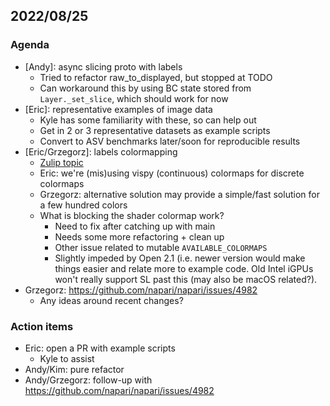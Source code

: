 ## 2022/08/25

### Agenda

- [Andy]: async slicing proto with labels
    - Tried to refactor raw_to_displayed, but stopped at TODO
    - Can workaround this by using BC state stored from `Layer._set_slice`, which should work for now
- [Eric]: representative examples of image data
    - Kyle has some familiarity with these, so can help out
    - Get in 2 or 3 representative datasets as example scripts
    - Convert to ASV benchmarks later/soon for reproducible results
- [Eric/Grzegorz]: labels colormapping
    - [Zulip topic](https://napari.zulipchat.com/#narrow/stream/212875-general/topic/labels.20.28direct.29)
    - Eric: we're (mis)using vispy (continuous) colormaps for discrete colormaps
    - Grzegorz: alternative solution may provide a simple/fast solution for a few hundred colors
    - What is blocking the shader colormap work?
        - Need to fix after catching up with main 
        - Needs some more refactoring + clean up
        - Other issue related to mutable `AVAILABLE_COLORMAPS`
        - Slightly impeded by Open 2.1 (i.e. newer version would make things easier and relate more to example code. Old Intel iGPUs won't really support SL past this (may also be macOS related?).
- Grzegorz: https://github.com/napari/napari/issues/4982
    - Any ideas around recent changes?
    

### Action items

- Eric: open a PR with example scripts
    - Kyle to assist
- Andy/Kim: pure refactor
- Andy/Grzegorz: follow-up with https://github.com/napari/napari/issues/4982
